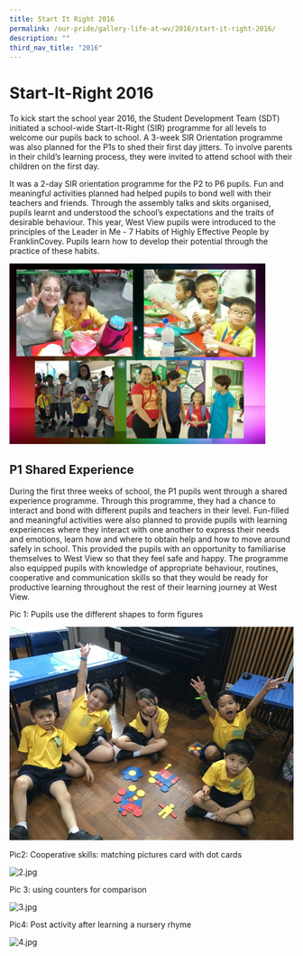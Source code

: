 ```yaml
---
title: Start It Right 2016
permalink: /our-pride/gallery-life-at-wv/2016/start-it-right-2016/
description: ""
third_nav_title: "2016"
---
```

Start-It-Right 2016
===================

To kick start the school year 2016, the Student Development Team (SDT) initiated a school-wide Start-It-Right (SIR) programme for all levels to welcome our pupils back to school. A 3-week SIR Orientation programme was also planned for the P1s to shed their first day jitters. To involve parents in their child’s learning process, they were invited to attend school with their children on the first day.

  

It was a 2-day SIR orientation programme for the P2 to P6 pupils. Fun and meaningful activities planned had helped pupils to bond well with their teachers and friends. Through the assembly talks and skits organised, pupils learnt and understood the school’s expectations and the traits of desirable behaviour. This year, West View pupils were introduced to the principles of the Leader in Me - 7 Habits of Highly Effective People by FranklinCovey. Pupils learn how to develop their potential through the practice of these habits.

<img style="width:90%;" alt="School Uniform" src="/images/start_it_right2016.jpeg">  
  
  
<br>

P1 Shared Experience
--------------------

During the first three weeks of school, the P1 pupils went through a shared experience programme. Through this programme, they had a chance to interact and bond with different pupils and teachers in their level. Fun-filled and meaningful activities were also planned to provide pupils with learning experiences where they interact with one another to express their needs and emotions, learn how and where to obtain help and how to move around safely in school. This provided the pupils with an opportunity to familiarise themselves to West View so that they feel safe and happy. The programme also equipped pupils with knowledge of appropriate behaviour, routines, cooperative and communication skills so that they would be ready for productive learning throughout the rest of their learning journey at West View.


Pic 1: Pupils use the different shapes to form figures

![Pupils use the different shapes to form figures](/images/P1%20Shared%20Experience%201.jpeg)

Pic2: Cooperative skills: matching pictures card with dot cards

  

![2.jpg](https://westviewpri.moe.edu.sg/qql/slot/u539/Events/2016/2.jpg)  

Pic 3: using counters for comparison

  

![3.jpg](https://westviewpri.moe.edu.sg/qql/slot/u539/Events/2016/3.jpg)  


Pic4: Post activity after learning a nursery rhyme

  

![4.jpg](https://westviewpri.moe.edu.sg/qql/slot/u539/Events/2016/4.jpg)